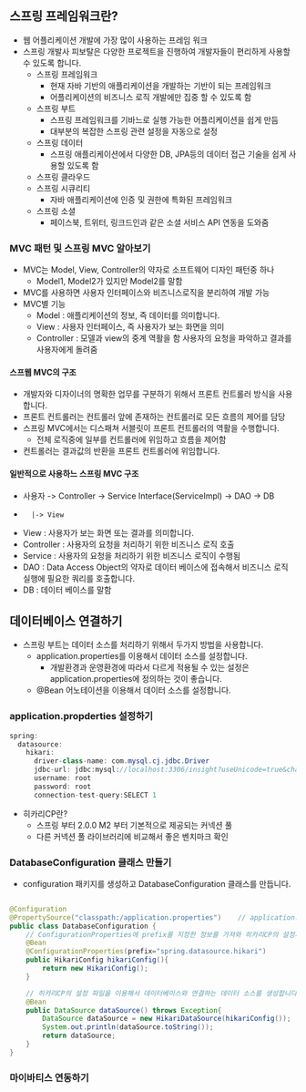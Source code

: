 ## 스프링 프레임워크란?
* 웹 어플리케이션 개발에 가장 많이 사용하는 프레임 워크
* 스프링 개발사 피보탈은 다양한 프로젝트을 진행하여 개발자들이 편리하게 사용할 수 있도록 합니다.
  * 스프링 프레임워크
    * 현재 자바 기반의 애플리케이션을 개발하는 기반이 되는 프레임워크
    * 어플리케이션의 비즈니스 로직 개발에만 집중 할 수 있도록 함
  * 스프링 부트
    * 스프링 프레임워크를 기바느로 실행 가능한 어플리케이션을 쉽게 만듬
    * 대부분의 복잡한 스프링 관련 설정을 자동으로 설정
  * 스프링 데이터
    * 스프링 애플리케이션에서 다양한 DB, JPA등의 데이터 접근 기술을 쉽게 사용할 있도록 함
  * 스프링 클라우드
  * 스프링 시큐리티
    * 자바 애플리케이션에 인증 및 권한에 특화된 프레임워크
  * 스프링 소셜
    * 페이스북, 트위터, 링크드인과 같은 소셜 서비스 API 연동을 도와줌

### MVC 패턴 및 스프링 MVC 알아보기
* MVC는 Model, View, Controller의 약자로 소프트웨어 디자인 패턴중 하나
  * Model1, Model2가 있지만 Model2를 말함
* MVC를 사용하면 사용자 인터페이스와 비즈니스로직을 분리하여 개발 가능 
* MVC별 기능 
  * Model : 애플리케이션의 정보, 즉 데이터를 의미합니다.
  * View : 사용자 인터페이스, 즉 사용자가 보는 화면을 의미
  * Controller : 모델과 view의 중계 역활을 함 사용자의 요청을 파악하고 결과를 사용자에게 돌려줌

#### 스프웹 MVC의 구조
* 개발자와 디자이너의 명확한 업무를 구분하기 위해서 프론트 컨트롤러 방식을 사용합니다.
* 프론트 컨트롤러는 컨트롤러 앞에 존재하는 컨트롤러로 모든 흐름의 제어를 담당 
* 스프링 MVC에서는 디스패쳐 서블릿이 프론트 컨트롤러의 역활을 수행합니다. 
  * 전체 로직중에 일부를 컨트롤러에 위임하고 흐름을 제어함
* 컨트롤러는 결과값의 반환을 프론트 컨트롤러에 위임합니다. 

#### 일반적으로 사용하느 스프링 MVC 구조
* 사용자 -> Controller -> Service Interface(ServiceImpl) -> DAO -> DB
*       |-> View
* View : 사용자가 보는 화면 또는 결과를 의미합니다.
* Controller : 사용자의 요청을 처리하기 위한 비즈니스 로직 호출 
* Service : 사용자의 요청을 처리하기 위한 비즈니스 로직이 수행됨 
* DAO : Data Access Object의 약자로 데이터 베이스에 접속해서 비즈니스 로직 실행에 필요한 쿼리를 호출합니다. 
* DB : 데이터 베이스를 말함

## 데이터베이스 연결하기
* 스프링 부트는 데이터 소스를 처리하기 위해서 두가지 방법을 사용합니다.
  * application.properties를 이용해서 데이터 소스를 설정합니다.
    * 개발환경과 운영환경에 따라서 다르게 적용될 수 있는 설정은 application.properties에 정의하는 것이 좋습니다.
  * @Bean 어노테이션을 이용해서 데이터 소스를 설정합니다. 
### application.propderties 설정하기
```java
spring:
  datasource:
    hikari:
      driver-class-name: com.mysql.cj.jdbc.Driver
      jdbc-url: jdbc:mysql://localhost:3306/insight?useUnicode=true&characterEncoding=utf-8
      username: root
      password: root
      connection-test-query:SELECT 1
```
* 히카리CP란?
  * 스프링 부터 2.0.0 M2 부터 기본적으로 제공되는 커넥션 풀
  * 다른 커넥션 풀 라이브러리에 비교해서 좋은 벤치마크 확인

### DatabaseConfiguration 클래스 만들기
* configuration 패키지를 생성하고 DatabaseConfiguration 클래스를 만듭니다. 
```java

@Configuration
@PropertySource("classpath:/application.properties")    // application.properties를 사용할 수 있도록 설정 파일의 위치를 지정함
public class DatabaseConfiguration {
    // ConfigurationProperties에 prefix를 지정한 정보를 가져와 히카리CP의 설정파일 만듭니다. 
    @Bean
    @ConfigurationProperties(prefix="spring.datasource.hikari")
    public HikariConfig hikariConfig(){
        return new HikariConfig();
    }

    // 히카리CP의 설정 파일을 이용해서 데이터베이스와 연결하는 데이터 소스를 생성합니다. 
    @Bean
    public DataSource dataSource() throws Exception{
        DataSource dataSource = new HikariDataSource(hikariConfig());
        System.out.println(dataSource.toString());
        return dataSource;
    }
}
```

### 마이바티스 연동하기